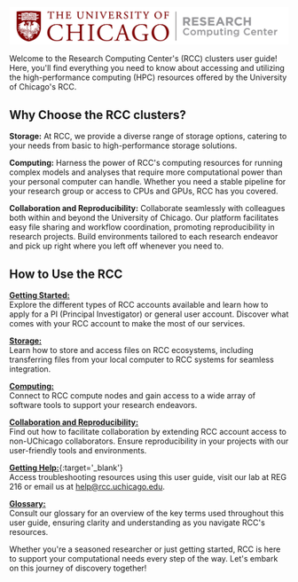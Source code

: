 <p align='center'>
<img src='img/rcc_logo.png'
width='650'
alt='Research Computing Center logo'/>
</p>
Welcome to the Research Computing Center's (RCC) clusters user guide! Here, you'll find everything you need to know about accessing and utilizing the high-performance computing (HPC) resources offered by the University of Chicago's RCC.

## Why Choose the RCC clusters?

**Storage:** 
At RCC, we provide a diverse range of storage options, catering to your needs from basic to high-performance storage solutions.

**Computing:** 
Harness the power of RCC's computing resources for running complex models and analyses that require more computational power than your personal computer can handle. Whether you need a stable pipeline for your research group or access to CPUs and GPUs, RCC has you covered.

**Collaboration and Reproducibility:** 
Collaborate seamlessly with colleagues both within and beyond the University of Chicago. Our platform facilitates easy file sharing and workflow coordination, promoting reproducibility in research projects. Build environments tailored to each research endeavor and pick up right where you left off whenever you need to.

## How to Use the RCC

[**Getting Started:**](101/accounts.md)  
Explore the different types of RCC accounts available and learn how to apply for a PI (Principal Investigator) or general user account. Discover what comes with your RCC account to make the most of our services. 

[**Storage:**](101/connecting.md)      
Learn how to store and access files on RCC ecosystems, including transferring files from your local computer to RCC systems for seamless integration.

[**Computing:**](101/ecosystems.md)   
Connect to RCC compute nodes and gain access to a wide array of software tools to support your research endeavors.

[**Collaboration and Reproducibility:**](101/connecting.md)   
Find out how to facilitate collaboration by extending RCC account access to non-UChicago collaborators. Ensure reproducibility in your projects with our user-friendly tools and environments.

[**Getting Help:**](https://rcc.uchicago.edu/support-and-services/consulting-and-technical-support){:target='_blank'}  
Access troubleshooting resources using this user guide, visit our lab at REG 216 or email us at help@rcc.uchicago.edu. 

[**Glossary:**](101/glossary.md)  
Consult our glossary for an overview of the key terms used throughout this user guide, ensuring clarity and understanding as you navigate RCC's resources. 

Whether you're a seasoned researcher or just getting started, RCC is here to support your computational needs every step of the way. Let's embark on this journey of discovery together! 